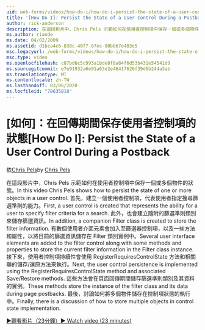 ```yaml
---
uid: web-forms/videos/how-do-i/how-do-i-persist-the-state-of-a-user-control-during-a-postback
title: '[How Do I]: Persist the State of a User Control During a Postback | Microsoft Docs'
author: rick-anderson
description: 在這段影片中，Chris Pels 示範如何在使用者控制項中保存一個或多個物件的狀態。 首先，建立代表 abilit 的使用者控制項 。
ms.author: riande
ms.date: 04/02/2009
ms.assetid: d1bca4c6-838c-40f7-87ec-80bb67e483e5
msc.legacyurl: /web-forms/videos/how-do-i/how-do-i-persist-the-state-of-a-user-control-during-a-postback
msc.type: video
ms.openlocfilehash: c87bd6c5c993a1bde8f8a84f6d53b431e54541d9
ms.sourcegitcommit: e7e91932a6e91a63e2e46417626f39d6b244a3ab
ms.translationtype: MT
ms.contentlocale: zh-TW
ms.lasthandoff: 03/06/2020
ms.locfileid: "78635818"
---
```

# <a name="how-do-i-persist-the-state-of-a-user-control-during-a-postback"></a><span data-ttu-id="3c46a-103">[如何]：在回傳期間保存使用者控制項的狀態</span><span class="sxs-lookup"><span data-stu-id="3c46a-103">[How Do I]: Persist the State of a User Control During a Postback</span></span>

<span data-ttu-id="3c46a-104">依[Chris Pels](https://twitter.com/chrispels)</span><span class="sxs-lookup"><span data-stu-id="3c46a-104">by [Chris Pels](https://twitter.com/chrispels)</span></span>

<span data-ttu-id="3c46a-105">在這段影片中，Chris Pels 示範如何在使用者控制項中保存一個或多個物件的狀態。</span><span class="sxs-lookup"><span data-stu-id="3c46a-105">In this video Chris Pels shows how to persist the state of one or more objects in a user control.</span></span> <span data-ttu-id="3c46a-106">首先，建立一個使用者控制項，代表使用者指定搜尋篩選準則的能力。</span><span class="sxs-lookup"><span data-stu-id="3c46a-106">First, a user control is created that represents the ability for a user to specify filter criteria for a search.</span></span> <span data-ttu-id="3c46a-107">此外，也會建立隨附的篩選準則類別來儲存篩選資訊。</span><span class="sxs-lookup"><span data-stu-id="3c46a-107">In addition, a companion Filter class is created to store the filter information.</span></span> <span data-ttu-id="3c46a-108">有數個使用者介面元素會加入至篩選器控制項，以及一些方法和屬性，以將目前的篩選資訊儲存在 Filter 類別實例中。</span><span class="sxs-lookup"><span data-stu-id="3c46a-108">Several user interface elements are added to the filter control along with some methods and properties to store the current filter information in the Filter class instance.</span></span> <span data-ttu-id="3c46a-109">接下來，使用者控制項持續性會使用 RegisterRequiresControlState 方法和相關聯的儲存/還原方法來執行。</span><span class="sxs-lookup"><span data-stu-id="3c46a-109">Next, the user control persistence is implemented using the RegisterRequiresControlState method and associated Save/Restore methods.</span></span> <span data-ttu-id="3c46a-110">這些方法會在頁面回傳期間儲存篩選準則類別及其資料的實例。</span><span class="sxs-lookup"><span data-stu-id="3c46a-110">These methods store the instance of the filter class and its data during page postbacks.</span></span> <span data-ttu-id="3c46a-111">最後，討論如何將多個物件儲存在控制項狀態的執行中。</span><span class="sxs-lookup"><span data-stu-id="3c46a-111">Finally, there is a discussion of how to store multiple objects in control state implementation.</span></span>

[<span data-ttu-id="3c46a-112">&#9654;觀看影片（23分鐘）</span><span class="sxs-lookup"><span data-stu-id="3c46a-112">&#9654; Watch video (23 minutes)</span></span>](https://channel9.msdn.com/Blogs/ASP-NET-Site-Videos/how-do-i-persist-the-state-of-a-user-control-during-a-postback)

